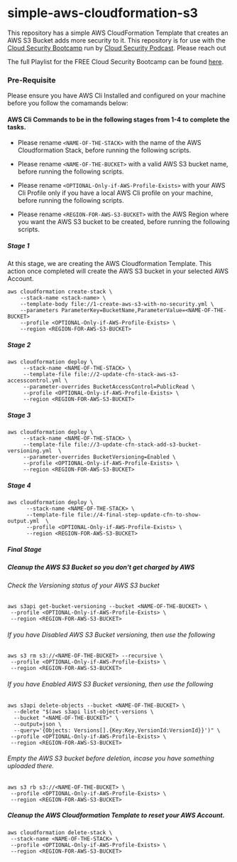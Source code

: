# simple-aws-cloudformation-s3

This repository has a simple AWS CloudFormation Template that creates an AWS S3 Bucket adds more security to it. This repository is for use with the [Cloud Security Bootcamp](https://www.cloudsecuritybootcamp.com/) run by [Cloud Security Podcast](https://cloudsecuritypodcast.tv/). Please reach out

The full Playlist for the FREE Cloud Security Bootcamp can be found [here](https://youtube.com/playlist?list=PLrU93JvkXVl5TamdCdCwzqFs6vt5vySFi).

### Pre-Requisite

Please ensure you have AWS Cli Installed and configured on your machine before you follow the comamands below:

#### **AWS Cli Commands to be in the following stages from 1-4 to complete the tasks**. 

* Please rename `<NAME-OF-THE-STACK>` with the name of the AWS Cloudformation Stack, before running the following scripts.

* Please rename `<NAME-OF-THE-BUCKET>` with a valid AWS S3 bucket name, before running the following scripts.

* Please rename `<OPTIONAL-Only-if-AWS-Profile-Exists>` with your AWS Cli Profile only if you have a local AWS Cli profile on your machine, before running the following scripts.

* Please rename `<REGION-FOR-AWS-S3-BUCKET>` with the AWS Region where you want the AWS S3 bucket to be created, before running the following scripts.

##### Stage 1

At this stage, we are creating the AWS Cloudformation Template. This action once completed will create the AWS S3 bucket in your selected AWS Account.

```
aws cloudformation create-stack \
    --stack-name <stack-name> \
    --template-body file://1-create-aws-s3-with-no-security.yml \
    --parameters ParameterKey=BucketName,ParameterValue=<NAME-OF-THE-BUCKET>
    --profile <OPTIONAL-Only-if-AWS-Profile-Exists> \
    --region <REGION-FOR-AWS-S3-BUCKET>
 ``` 

##### Stage 2

```     
aws cloudformation deploy \
     --stack-name <NAME-OF-THE-STACK> \
     --template-file file://2-update-cfn-stack-aws-s3-accesscontrol.yml \
     --parameter-overrides BucketAccessControl=PublicRead \
     --profile <OPTIONAL-Only-if-AWS-Profile-Exists> \
     --region <REGION-FOR-AWS-S3-BUCKET>
 ``` 

##### Stage 3
``` 
aws cloudformation deploy \
     --stack-name <NAME-OF-THE-STACK> \
     --template-file file://3-update-cfn-stack-add-s3-bucket-versioning.yml  \
     --parameter-overrides BucketVersioning=Enabled \
     --profile <OPTIONAL-Only-if-AWS-Profile-Exists> \
     --region <REGION-FOR-AWS-S3-BUCKET> 
```
##### Stage 4
``` 
aws cloudformation deploy \
      --stack-name <NAME-OF-THE-STACK> \
      --template-file file://4-final-step-update-cfn-to-show-output.yml  \
      --profile <OPTIONAL-Only-if-AWS-Profile-Exists> \
      --region <REGION-FOR-AWS-S3-BUCKET> 
```      
 
##### Final Stage
 
##### Cleanup the AWS S3 Bucket so you don't get charged by AWS
 
###### Check the Versioning status of your AWS S3 bucket
```
aws s3api get-bucket-versioning --bucket <NAME-OF-THE-BUCKET> \
 --profile <OPTIONAL-Only-if-AWS-Profile-Exists> \
 --region <REGION-FOR-AWS-S3-BUCKET> 
```  
 
###### If you have Disabled AWS S3 Bucket versioning, then use the following 
```
aws s3 rm s3://<NAME-OF-THE-BUCKET> --recursive \
 --profile <OPTIONAL-Only-if-AWS-Profile-Exists> \
 --region <REGION-FOR-AWS-S3-BUCKET> 
``` 
 
###### If you have Enabled AWS S3 Bucket versioning, then use the following 
```
aws s3api delete-objects --bucket <NAME-OF-THE-BUCKET> \ 
  --delete "$(aws s3api list-object-versions \
  --bucket "<NAME-OF-THE-BUCKET>" \
  --output=json \
  --query='{Objects: Versions[].{Key:Key,VersionId:VersionId}}')" \
 --profile <OPTIONAL-Only-if-AWS-Profile-Exists> \
 --region <REGION-FOR-AWS-S3-BUCKET> 
``` 

###### Empty the AWS S3 bucket before deletion, incase you have something uploaded there. 
```
aws s3 rb s3://<NAME-OF-THE-BUCKET> \
 --profile <OPTIONAL-Only-if-AWS-Profile-Exists> \
 --region <REGION-FOR-AWS-S3-BUCKET> 
```

##### Cleanup the AWS Cloudformation Template to reset your AWS Account.
``` 
aws cloudformation delete-stack \
 --stack-name <NAME-OF-THE-STACK> \
 --profile <OPTIONAL-Only-if-AWS-Profile-Exists> \
 --region <REGION-FOR-AWS-S3-BUCKET> 
```
